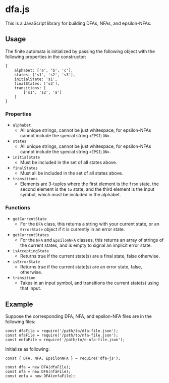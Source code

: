# dfa.js

This is a JavaScript library for building DFAs, NFAs, and epsilon-NFAs.

## Usage

The finite automata is initialized by passing the following object with the following 
properties in the constructor:

```
{
    alphabet: ['a', 'b', 'c'],
    states: ['s1', 's2', 's3'],
    initialState: 's1',
    finalStates: ['s3'],
    transitions: [
        ['s1', 's2', 'a']
    ]
}
```

### Properties

- `alphabet`
    - All unique strings, cannot be just whitespace, for epsilon-NFAs cannot include 
    the special string `<EPSILON>`.
- `states`
    - All unique strings, cannot be just whitespace, for epsilon-NFAs cannot include 
    the special string `<EPSILON>`.
- `initialState`
    - Must be included in the set of all states above.
- `finalStates`
    - Must all be included in the set of all states above.
- `transitions`
    - Elements are 3-tuples where the first element is the `from` state, the second 
    element is the `to` state, and the third element is the input symbol, which must be 
    included in the alphabet.

### Functions

- `getCurrentState`
    - For the `DFA` class, this returns a string with your current state, or an 
    `ErrorState` object if it is currently in an error state.
- `getCurrentStates`
    - For the `NFA` and `EpsilonNFA` classes, this returns an array of strings of the 
    current states, and is empty to signal an implicit error state.
- `isAcceptingState`
    - Returns true if the current state(s) are a final state, false otherwise.
- `isErrorState`
    - Returns true if the current state(s) are an error state, false, otherwise.
- `transition`
    - Takes in an input symbol, and transitions the current state(s) using that input.

## Example

Suppose the corresponding DFA, NFA, and epsilon-NFA files are in the following files:

```
const dfaFile = require('/path/to/dfa-file.json');
const nfaFile = require('/path/to/nfa-file.json');
const enfaFile = require('/path/to/e-nfa-file.json');
```

Initialize as following:

```
const { DFA, NFA, EpsilonNFA } = require('dfa-js');

const dfa = new DFA(dfaFile);
const nfa = new DFA(nfaFile);
const enfa = new DFA(enfaFile);
```
